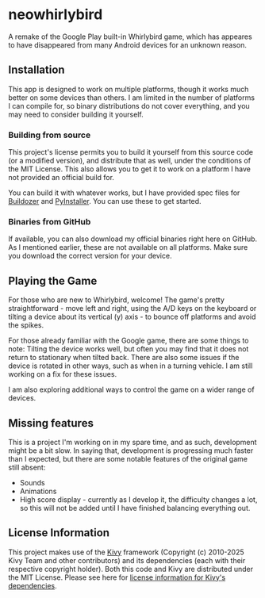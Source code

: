 # neowhirlybird
A remake of the Google Play built-in Whirlybird game, which has appeares to
have disappeared from many Android devices for an unknown reason.

## Installation

This app is designed to work on multiple platforms, though it works much
better on some devices than others. I am limited in the number of platforms I
can compile for, so binary distributions do not cover everything, and you may
need to consider building it yourself.

### Building from source

This project's license permits you to build it yourself from this source code
(or a modified version), and distribute that as well, under the conditions of the MIT License. This also allows you to
get it to work on a platform I have not provided an official build for.

You can build it with whatever works, but I have provided spec files for
[Buildozer](https://github.com/kivy/buildozer) and
[PyInstaller](https://pyinstaller.org/). You can use these to get started.

### Binaries from GitHub

If available, you can also download my official binaries right here on GitHub.
As I mentioned earlier, these are not available on all platforms. Make sure
you download the correct version for your device.

## Playing the Game

For those who are new to Whirlybird, welcome! The game's pretty
straightforward - move left and right, using the A/D keys on the keyboard or 
tilting a device about its vertical (y) axis - to bounce off platforms and
avoid the spikes.

For those already familiar with the Google game, there are some things to
note: Tilting the device works well, but often you may find that it does not
return to stationary when tilted back. There are also some issues if the
device is rotated in other ways, such as when in a turning vehicle. I am still
working on a fix for these issues.

I am also exploring additional ways to control the game on a wider range of
devices.

## Missing features

This is a project I'm working on in my spare time, and as such, development
might be a bit slow.
In saying that, development is progressing much faster than I expected, but
there are some notable features of the original game still absent:
* Sounds
* Animations
* High score display - currently as I develop it, the difficulty changes a
lot, so this will not be added until I have finished balancing everything out.

## License Information

This project makes use of the [Kivy](https://kivy.org/) framework (Copyright
(c) 2010-2025 Kivy Team and other contributors) and its dependencies (each
with their respective copyright holder). Both this code and Kivy are
distributed under the MIT License. Please see here for
[license information for Kivy's dependencies](https://kivy.org/doc/stable/guide/licensing.html).
